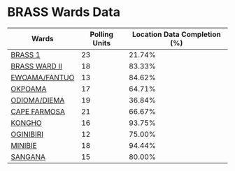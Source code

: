 
# BRASS Wards Data

| Wards | Polling Units | Location Data Completion (%) |
| ---- | ----- | ------- |
| [BRASS 1](./wards/1278-brass-1) | 23 | 21.74% |
| [BRASS WARD II](./wards/1279-brass-ward-ii) | 18 | 83.33% |
| [EWOAMA/FANTUO](./wards/1280-ewoama/fantuo) | 13 | 84.62% |
| [OKPOAMA](./wards/1281-okpoama) | 17 | 64.71% |
| [ODIOMA/DIEMA](./wards/1282-odioma/diema) | 19 | 36.84% |
| [CAPE FARMOSA](./wards/1283-cape-farmosa) | 21 | 66.67% |
| [KONGHO](./wards/1284-kongho) | 16 | 93.75% |
| [OGINIBIRI](./wards/1285-oginibiri) | 12 | 75.00% |
| [MINIBIE](./wards/1286-minibie) | 18 | 94.44% |
| [SANGANA](./wards/1287-sangana) | 15 | 80.00% |




